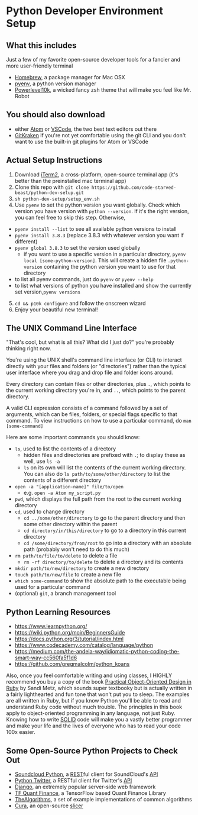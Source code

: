 # Python Developer Environment Setup

## What this includes

Just a few of my favorite open-source developer tools for a fancier and more user-friendly terminal

+ [Homebrew](https://brew.sh/), a package manager for Mac OSX
+ [pyenv](https://github.com/pyenv/pyenv), a python version manager
+ [Powerlevel10k](https://github.com/romkatv/powerlevel10k), a wicked fancy zsh theme that will make you feel like Mr. Robot

## You should also download

+ either [Atom](https://atom.io/) or [VSCode](https://code.visualstudio.com/), the two best text editors out there
+ [GitKraken](https://www.gitkraken.com/) if you're not yet comfortable using the git CLI and you don't want to use the built-in git plugins for Atom or VSCode

## Actual Setup Instructions

1. Download [iTerm2](https://iterm2.com/index.html), a cross-platform, open-source terminal app (it's better than the preinstalled mac terminal app)
2. Clone this repo with `git clone https://github.com/code-starved-beast/python-dev-setup.git`
3. `sh python-dev-setup/setup_env.sh`
4. Use `pyenv` to set the python version you want globally. Check which version you have version with `python --version`. If it's the right version, you can  feel free to skip this step. Otherwise,
  + `pyenv install --list` to see all available python versions to install
  + `pyenv install 3.8.3` (replace 3.8.3 with whatever version you want if different)
  + `pyenv global 3.8.3` to set the version used globally
    + if you want to use a specific version in a particular directory, `pyenv local [some-python-version]`. This will create a hidden file `.python-version` containing the python version you want to use for that directory
  + to list all pyenv commands, just do `pyenv` or `pyenv --help`
  + to list what versions of python you have installed and show the currently set version,`pyenv versions`
5. `cd && p10k configure` and follow the onscreen wizard
6. Enjoy your beautiful new terminal!

## The UNIX Command Line Interface

"That's cool, but what is all this? What did I just do?" you're probably thinking right now.

You're using the UNIX shell's command line interface (or CLI) to interact directly with your files and folders (or "directories") rather than the typical user interface where you drag and drop file and folder icons around.

Every directory can contain files or other directories, plus `.`, which points to the current working directory you're in, and `..`, which points to the parent directory.

A valid CLI expression consists of a command followed by a set of arguments, which can be files, folders, or special flags specific to that command. To view instructions on how to use a particular command, do `man [some-command]`

Here are some important commands you should know:
+ `ls`, used to list the contents of a directory
  + hidden files and directories are prefixed with `.`; to display these as well, use `ls -a`
  + `ls` on its own will list the contents of the current working directory. You can also do `ls path/to/some/other/directory` to list the contents of a different directory
+ `open -a "[application-name]" file/to/open`
  + e.g. `open -a Atom my_script.py`
+ `pwd`, which displays the full path from the root to the current working directory
+ `cd`, used to change directory
  + `cd ../some/other/directory` to go to the parent directory and then some other directory within the parent
  + `cd directory/in/this/directory` to go to a directory in this current directory
  + `cd /some/directory/from/root` to go into a directory with an absolute path (probably won't need to do this much)
+ `rm path/to/file/to/delete` to delete a file
  + `rm -rf directory/to/delete` to delete a directory and its contents
+ `mkdir path/to/new/directory` to create a new directory
+ `touch path/to/new/file` to create a new file
+ `which some-command` to show the absolute path to the executable being used for a particular command
+ (optional) `git`, a branch management tool

## Python Learning Resources

+ https://www.learnpython.org/
+ https://wiki.python.org/moin/BeginnersGuide
+ https://docs.python.org/3/tutorial/index.html
+ https://www.codecademy.com/catalog/language/python
+ https://medium.com/the-andela-way/idiomatic-python-coding-the-smart-way-cc560fa5f1d6
+ https://github.com/gregmalcolm/python_koans

Also, once you feel comfortable writing and using classes, I HIGHLY recommend you buy a copy of the book [Practical Object-Oriented Design in Ruby](https://www.poodr.com/) by Sandi Metz, which sounds super textbooky but is actually written in a fairly lighthearted and fun tone that won't put you to sleep. The examples are all written in Ruby, but if you know Python you'll be able to read and understand Ruby code without much trouble. The principles in this book apply to object-oriented programming in any language, not just Ruby. Knowing how to write [SOLID](https://en.wikipedia.org/wiki/SOLID) code will make you a vastly better programmer and make your life and the lives of everyone who has to read your code 100x easier.

## Some Open-Source Python Projects to Check Out

+ [Soundcloud Python](https://github.com/soundcloud/soundcloud-python), a [REST](https://en.wikipedia.org/wiki/Hypertext_Transfer_Protocol)ful client for SoundCloud's [API](https://developers.soundcloud.com/docs/api/guide)
+ [Python Twitter](https://github.com/bear/python-twitter), a RESTful client for Twitter's [API](https://developer.twitter.com/en)
+ [Django](https://github.com/django/django), an extremely popular server-side web framework
+ [TF Quant Finance](https://github.com/google/tf-quant-finance), a TensorFlow based Quant Finance Library
+ [TheAlgorithms](https://github.com/TheAlgorithms/Python), a set of example implementations of common algorithms
+ [Cura](https://github.com/Ultimaker/Cura), an open-source [slicer](https://en.wikipedia.org/wiki/Slicer_(3D_printing))
